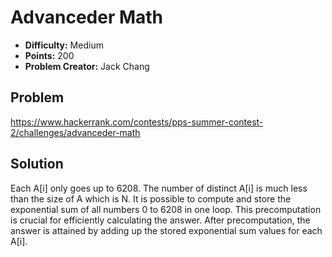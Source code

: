 # Advanceder Math

* **Difficulty:** Medium
* **Points:** 200
* **Problem Creator:** Jack Chang

## Problem

https://www.hackerrank.com/contests/pps-summer-contest-2/challenges/advanceder-math

## Solution

Each A[i] only goes up to 6208. The number of distinct A[i] is much less than the size of A which is N. It is possible to compute and store the exponential sum of all numbers 0 to 6208 in one loop. This precomputation is crucial for efficiently calculating the answer. After precomputation, the answer is attained by adding up the stored exponential sum values for each A[i].
